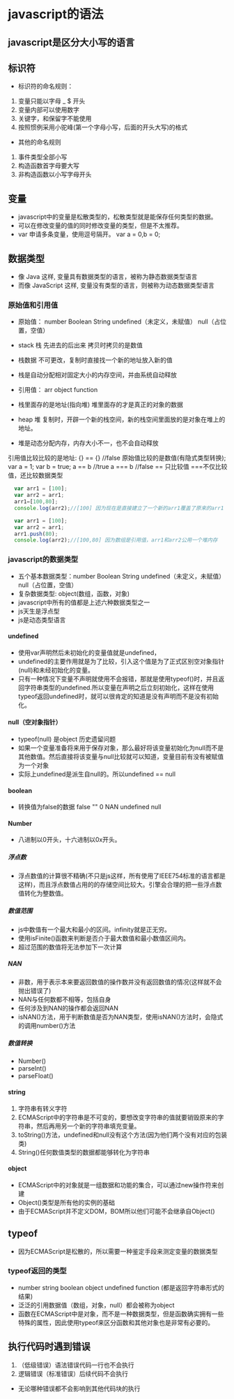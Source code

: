 # javascript的语法

## javascript是区分大小写的语言

## 标识符

* 标识符的命名规则：
  
1. 变量只能以字母 _ $ 开头
2. 变量内部可以使用数字
3. 关键字，和保留字不能使用
4. 按照惯例采用小驼峰(第一个字母小写，后面的开头大写)的格式

* 其他的命名规则

1. 事件类型全部小写
2. 构造函数首字母要大写
3. 非构造函数以小写字母开头

## 变量

* javascript中的变量是松散类型的，松散类型就是能保存任何类型的数据。
* 可以在修改变量的值的同时修改变量的类型，但是不太推荐。
* var 申请多条变量，使用逗号隔开。 var a = 0,b = 0;

## 数据类型

* 像 Java 这样, 变量具有数据类型的语言，被称为静态数据类型语言
* 而像 JavaScript 这样, 变量没有类型的语言，则被称为动态数据类型语言

### 原始值和引用值

* 原始值： number Boolean String undefined（未定义，未赋值） null（占位置，空值）
* stack 栈 先进去的后出来 拷贝时拷贝的是数值
* 栈数据 不可更改，复制时直接找一个新的地址放入新的值
* 栈是自动分配相对固定大小的内存空间，并由系统自动释放

* 引用值： arr object function
* 栈里面存的是地址(指向堆)   堆里面存的才是真正的对象的数据
* heap 堆   复制时，开辟一个新的栈空间，新的栈空间里面放的是对象在堆上的地址。
* 堆是动态分配内存，内存大小不一，也不会自动释放

引用值比较比较的是地址:    {} == {} //false
原始值比较的是数值(有隐式类型转换);    var a = 1; var b = true;
                                    a == b //true
                                    a === b  //false
    == 只比较值   ===不仅比较值，还比较数据类型

```javascript
  var arr1 = [100];
  var arr2 = arr1;
  arr1=[100,80];
  console.log(arr2);//[100] 因为现在是直接建立了一个新的arr1覆盖了原来的arr1

  var arr1 = [100];
  var arr2 = arr1;
  arr1.push(80);
  console.log(arr2);//[100,80] 因为数组是引用值，arr1和arr2公用一个堆内存
```

### javascript的数据类型

* 五个基本数据类型：number Boolean String undefined（未定义，未赋值） null（占位置，空值）
* 复杂数据类型: object(数组，函数，对象)
* javascript中所有的值都是上述六种数据类型之一
* js天生是浮点型
* js是动态类型语言

#### undefined

* 使用var声明然后未初始化的变量值就是undefined，
* undefined的主要作用就是为了比较，引入这个值是为了正式区别空对象指针(null)和未经初始化的变量。
* 只有一种情况下变量不声明就使用不会报错，那就是使用typeof()时，并且返回字符串类型的undefined.所以变量在声明之后立刻初始化，这样在使用typeof返回undefined时，就可以很肯定的知道是没有声明而不是没有初始化。

#### null（空对象指针）

* typeof(null) 是object 历史遗留问题
* 如果一个变量准备将来用于保存对象，那么最好将该变量初始化为null而不是其他数值。然后直接将该变量与null比较就可以知道，变量目前有没有被赋值为一个对象
* 实际上undefined是派生自null的。所以undefined == null

#### boolean

* 转换值为false的数据 false "" 0 NAN undefined null

#### Number

* 八进制以0开头，十六进制以0x开头。

##### 浮点数

* 浮点数值的计算很不精确(不只是js这样，所有使用了IEEE754标准的语言都是这样)，而且浮点数值占用的的存储空间比较大。引擎会合理的把一些浮点数值转化为整数值。

##### 数值范围

* js中数值有一个最大和最小的区间。infinity就是正无穷。
* 使用isFinite()函数来判断是否介于最大数值和最小数值区间内。
* 超过范围的数值将无法参加下一次计算

##### NAN

* 非数，用于表示本来要返回数值的操作数并没有返回数值的情况(这样就不会抛出错误了)
* NAN与任何数都不相等，包括自身
* 任何涉及到NAN的操作都会返回NAN
* isNAN()方法，用于判断数值是否为NAN类型，使用isNAN()方法时，会隐式的调用number()方法

##### 数值转换

* Number()
* parseInt()
* parseFloat()

#### string

1. 字符串有转义字符
2. ECMAScript中的字符串是不可变的，要想改变字符串的值就要销毁原来的字符串，然后再用另一个新的字符串填充变量。
3. toString()方法，undefined和null没有这个方法(因为他们两个没有对应的包装类)
4. String()任何数值类型的数据都能够转化为字符串

#### object

* ECMAScript中的对象就是一组数据和功能的集合，可以通过new操作符来创建
* Object()类型是所有他的实例的基础
* 由于ECMAScript并不定义DOM，BOM所以他们可能不会继承自Object()

## typeof

* 因为ECMAScript是松散的，所以需要一种鉴定手段来测定变量的数据类型

### typeof返回的类型

* number string boolean object undefined function (都是返回字符串形式的结果)
* 泛泛的引用数据值（数组，对象，null）都会被称为object
* 函数在ECMAScript中是对象，而不是一种数据类型，但是函数确实拥有一些特殊的属性，因此使用typeof来区分函数和其他对象也是非常有必要的。

## 执行代码时遇到错误

1. （低级错误）语法错误代码一行也不会执行
2. 逻辑错误（标准错误）后续代码不会执行

* 无论哪种错误都不会影响到其他代码块的执行
